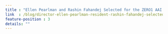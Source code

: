 ```yaml
---
title : "Ellen Pearlman and Rashin Fahandej Selected for the ZERO1 AAI 2020 program"
link  : /blog/director-ellen-pearlman-resident-rashin-fahandej-selected-zero1-american-arts-incubator-2020/
feature-position : 3
details: ""
---
```

